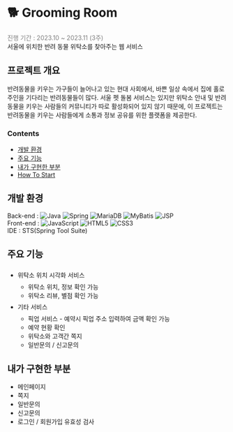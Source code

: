 # 🐕 Grooming Room
<span style="color: gray">진행 기간 : 2023.10 ~ 2023.11 (3주)</span><br/>
서울에 위치한 반려 동물 위탁소를 찾아주는 웹 서비스

## 프로젝트 개요 
반려동물을 키우는 가구들이 늘어나고 있는 현대 사회에서, 바쁜 일상 속에서 집에 홀로 주인을 기다리는 반려동물들이 많다.
서울
펫 돌봄 서비스는 있지만 위탁소 안내 및 반려 동물을 키우는 사람들의 커뮤니티가 따로 활성화되어 있지 않기 때문에, 이 프로젝트는 반려동물을 키우는 사람들에게 소통과 정보 공유를 위한 플랫폼을 제공한다.

### Contents
- [개발 환경](#개발-환경)
- [주요 기능](#주요-기능)
- [내가 구현한 부분](#내가-구현한-부분)
- [How To Start](#how-to-start)

## 개발 환경 
Back-end : ![Java](https://img.shields.io/badge/JAVA-JDK%208-%23ED8B00?logo=openjdk&logoColor=%23ED8B00) 
![Spring](https://img.shields.io/badge/Spring-v4.3-%236DB33F?logo=spring&logoColor=%236DB33F)
![MariaDB](https://img.shields.io/badge/MariaDB-v11.2-003545?logo=mariadb&logoColor=003545) 
![MyBatis](https://img.shields.io/badge/MyBatis-%23323330)
![JSP](https://img.shields.io/badge/JSP-%23323330)
<br/>
Front-end : ![JavaScript](https://img.shields.io/badge/JavaScript-%23323330?logo=javascript&logoColor=%23F7DF1E)
![HTML5](https://img.shields.io/badge/HTML5-%23323330?logo=html5&logoColor=#E34F26)
![CSS3](https://img.shields.io/badge/CSS3-%23323330?logo=css3&logoColor=1572B6) 
<br/>
IDE : STS(Spring Tool Suite)<br/>

## 주요 기능  
-  <span style="line-height:33px"> 위탁소 위치 시각화 서비스  </span>
    - 위탁소 위치, 정보 확인 가능
    - 위탁소 리뷰, 별점 확인 가능
-  <span style="line-height:33px">  기타 서비스 </span>
    - 픽업 서비스 - 예약시 픽업 주소 입력하여 금액 확인 가능 
    - 예약 현황 확인 
    - 위탁소와 고객간 쪽지 
    - 일반문의 / 신고문의

## 내가 구현한 부분
- 메인페이지 
- 쪽지
- 일반문의
- 신고문의
- 로그인 / 회원가입 유효성 검사 
